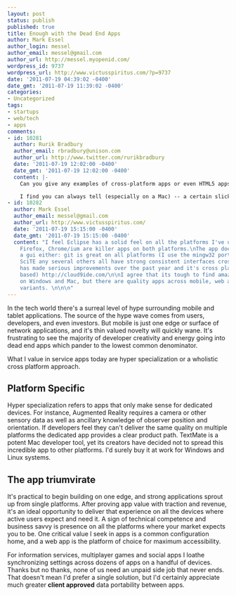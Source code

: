 ```yaml
---
layout: post
status: publish
published: true
title: Enough with the Dead End Apps
author: Mark Essel
author_login: messel
author_email: messel@gmail.com
author_url: http://messel.myopenid.com/
wordpress_id: 9737
wordpress_url: http://www.victusspiritus.com/?p=9737
date: '2011-07-19 04:39:02 -0400'
date_gmt: '2011-07-19 11:39:02 -0400'
categories:
- Uncategorized
tags:
- startups
- web/tech
- apps
comments:
- id: 10281
  author: Rurik Bradbury
  author_email: rbradbury@unison.com
  author_url: http://www.twitter.com/rurikbradbury
  date: '2011-07-19 12:02:00 -0400'
  date_gmt: '2011-07-19 12:02:00 -0400'
  content: |-
    Can you give any examples of cross-platform apps or even HTML5 apps that have a truly native feel on both Windows and Mac?

    I find you can always tell (especially on a Mac) -- a certain slickness and elegance is missing.
- id: 10282
  author: Mark Essel
  author_email: messel@gmail.com
  author_url: http://www.victusspiritus.com/
  date: '2011-07-19 15:15:00 -0400'
  date_gmt: '2011-07-19 15:15:00 -0400'
  content: "I feel Eclipse has a solid feel on all the platforms I've used it.\n\nBrowsers:
    Firefox, Chrome/ium are killer apps on both platforms.\nThe app doesn't require
    a gui either: git is great on all platforms (I use the mingw32 port on windows).\n\nEditors:
    SciTE any several others all have strong consistent interfaces cross platform.\nCloud9
    has made serious improvements over the past year and it's cross platform (browser
    based) http://cloud9ide.com/\n\nI agree that its tough to find amazing apps both
    on Windows and Mac, but there are quality apps across mobile, web and desktop
    variants. \n\n\n"
---
```

<p>In the tech world there's a surreal level of hype surrounding mobile and tablet applications. The source of the hype wave comes from users, developers, and even investors. But mobile is just one edge or surface of network applications, and it's thin valued novelty will quickly wane. It's frustrating to see the majority of developer creativity and energy going into dead end apps which pander to the lowest common denominator. </p>
<p>What I value in service apps today are hyper specialization or a wholistic cross platform approach.</p>
<h2>Platform Specific</h2>
<p>Hyper specialization refers to apps that only make sense for dedicated devices. For instance, Augmented Reality requires a camera or other sensory data as well as ancillary knowledge of observer position and orientation. If developers feel they can't deliver the same quality on multiple platforms the dedicated app provides a clear product path. TextMate is a potent Mac developer tool, yet its creators have decided not to spread this incredible app to other platforms. I'd surely buy it at work for Windows and Linux systems. </p>
<h2>The app triumvirate</h2>
<p>It's practical to begin building on one edge, and strong applications sprout up from single platforms. After proving app value with traction and revenue, it's an ideal opportunity to deliver that experience on all the devices where active users expect and need it. A sign of technical competence and business savvy is presence on all the platforms where your market expects you to be. One critical value I seek in apps is a common configuration home, and a web app is the platform of choice for maximum accessibility.</p>
<p>For information services, multiplayer games and social apps I loathe synchronizing settings across dozens of apps on a handful of devices. Thanks but no thanks, none of us need an unpaid side job that never ends. That doesn't mean I'd prefer a single solution, but I'd certainly appreciate much greater <strong>client approved</strong> data portability between apps.</p>
